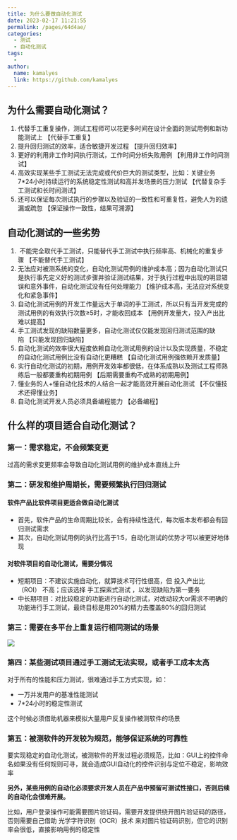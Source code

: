 ```yaml
---
title: 为什么要做自动化测试
date: 2023-02-17 11:21:55
permalink: /pages/64d4ae/
categories:
  - 测试
  - 自动化测试
tags:
  - 
author: 
  name: kamalyes
  link: https://github.com/kamalyes
---
```

为什么需要自动化测试？
-----------

1.  代替手工重复操作，测试工程师可以花更多时间在设计全面的测试用例和新功能测试上 【代替手工重复】 
2.  提升回归测试的效率，适合敏捷开发过程 【提升回归效率】 
3.  更好的利用非工作时间执行测试，工作时间分析失败用例 【利用非工作时间测试】 
4.  高效实现某些手工测试无法完成或代价巨大的测试类型，比如：关键业务7\*24小时持续运行的系统稳定性测试和高并发场景的压力测试 【代替复杂手工测试和长时间测试】 
5.  还可以保证每次测试执行的步骤以及验证的一致性和可重复性，避免人为的遗漏或疏忽 【保证操作一致性，结果可溯源】 

自动化测试的一些劣势
----------

1.   不能完全取代手工测试，只能替代手工测试中执行频率高、机械化的重复步骤 【不能替代手工测试】 
2.  无法应对被测系统的变化，自动化测试用例的维护成本高；因为自动化测试只是执行事先定义好的测试步骤并验证测试结果，对于执行过程中出现的明显错误和意外事件，自动化测试没有任何处理能力 【维护成本高，无法应对系统变化和紧急事件】 
3.  自动化测试用例的开发工作量远大于单词的手工测试，所以只有当开发完成的测试用例的有效执行次数≥5时，才能收回成本 【用例开发量大，投入产出比难以提高】 
4.  手工测试发现的缺陷数量更多，自动化测试仅仅能发现回归测试范围的缺陷 【只能发现回归缺陷】 
5.  自动化测试的效率很大程度依赖自动化测试用例的设计以及实现质量，不稳定的自动化测试用例比没有自动化更糟糕 【自动化测试用例强依赖开发质量】 
6.  实行自动化测试的初期，用例开发效率都很低，在体系成熟以及测试工程师熟练后一般都要重构初期用例 【后期需要重构不成熟的初期用例】 
7.  懂业务的人+懂自动化技术的人结合一起才能高效开展自动化测试 【不仅懂技术还得懂业务】 
8.  自动化测试开发人员必须具备编程能力 【必备编程】 

什么样的项目适合自动化测试？
--------------

### 第一：需求稳定，不会频繁变更

过高的需求变更频率会导致自动化测试用例的维护成本直线上升

### 第二：研发和维护周期长，需要频繁执行回归测试

#### 软件产品比软件项目更适合做自动化测试

*   首先，软件产品的生命周期比较长，会有持续性迭代，每次版本发布都会有回归测试需求
*   其次，自动化测试用例的执行比高于1:5，自动化测试的优势才可以被更好地体现

#### 对软件项目的自动化测试，需要分情况

*   短期项目：不建议实施自动化，就算技术可行性很高，但 投入产出比（ROI） 不高；应该选择 手工探索式测试 ，以发现缺陷为第一要务
*   中长期项目：对比较稳定的功能进行自动化测试，对改动较大or需求不明确的功能进行手工测试，最终目标是用20%的精力去覆盖80%的回归测试

### 第三：需要在多平台上重复运行相同测试的场景

![](https://cdn.jsdelivr.net/gh/kamalyes/image-bed@master/col/testing/1896857-20200111555335398-1680606157.png)

### 第四：某些测试项目通过手工测试无法实现，或者手工成本太高

对于所有的性能和压力测试，很难通过手工方式实现，如：

*   一万并发用户的基准性能测试
*   7\*24小时的稳定性测试

这个时候必须借助机器来模拟大量用户反复操作被测软件的场景

### 第五：被测软件的开发较为规范，能够保证系统的可靠性

要实现稳定的自动化测试，被测软件的开发过程必须规范，比如：GUI上的控件命名如果没有任何规则可寻，就会造成GUI自动化的控件识别与定位不稳定，影响效率

**另外，某些用例的自动化必须要求开发人员在产品中预留可测试性接口，否则后续的自动化会很难开展。**

比如，用户登录操作可能需要图片验证码，需要开发提供绕开图片验证码的路径，否则需要自己借助 光学字符识别（OCR）技术 来对图片验证码识别，但它的识别率会很低，直接影响用例的稳定性
